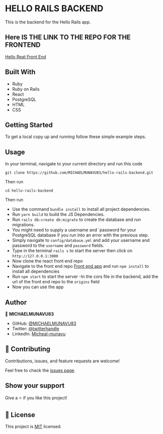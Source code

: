 # HELLO RAILS BACKEND

This is the backend for the Hello Rails app.

## Here IS THE LINK TO THE REPO FOR THE FRONTEND

[Hello Reat Front End](https://github.com/MICHAELMUNAVU83/hello-react-front-end)

## Built With

- Ruby
- Ruby on Rails
- React
- PostgreSQL
- HTML
- CSS

## Getting Started

To get a local copy up and running follow these simple example steps.

## Usage

In your terminal, navigate to your current directory and run this code

`git clone https://github.com/MICHAELMUNAVU83/hello-rails-backend.git`

Then run

`cd hello-rails-backend`

Then run

- Use the command `bundle install` to install all project dependencies.
- Run `yarn build` to build the JS Dependencies.
- Run `rails db:create db:migrate` to create the database and run migrations.
- You might need to supply a username and `password for your PostgreSQL database if you run into an error with the previous step.
- Simply navigate to `config/database.yml` and add your username and password to the `username` and `password` fields.
- Type in the terminal `rails s` to start the server then click on `http://127.0.0.1:3000`
- Now clone the react front end repo
- Navigate to the front end repo [Front end app](https://github.com/MICHAELMUNAVU83/hello-react-front-end) and run `npm install` to install all dependencies
- Run `npm start` to start the server
  -In the cors file in the backend, add the url of the front end repo to the `origins` field
- Now you can use the app

## Author

👤 **MICHAELMUNAVU83**

- GitHub: [@MICHAELMUNAVU83](https://github.com/MICHAELMUNAVU83)
- Twitter: [@twitterhandle](https://twitter.com/MichealTrance1)
- LinkedIn: [Micheal-munavu](https://www.linkedin.com/in/michael-munavu/)

## 🤝 Contributing

Contributions, issues, and feature requests are welcome!

Feel free to check the [issues page](https://github.com/deyemiobaa/budgit/issues).

## Show your support

Give a ⭐️ if you like this project!

## 📝 License

This project is [MIT](LICENSE) licensed.
